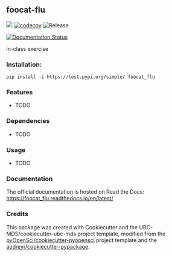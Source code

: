 ## foocat-flu 

![](https://github.com/franklu2014/foocat_flu/workflows/build/badge.svg) [![codecov](https://codecov.io/gh/franklu2014/foocat_flu/branch/master/graph/badge.svg)](https://codecov.io/gh/franklu2014/foocat_flu) ![Release](https://github.com/franklu2014/foocat_flu/workflows/Release/badge.svg)

[![Documentation Status](https://readthedocs.org/projects/foocat_flu/badge/?version=latest)](https://foocat_flu.readthedocs.io/en/latest/?badge=latest)

in-class exercise

### Installation:

```
pip install -i https://test.pypi.org/simple/ foocat_flu
```

### Features
- TODO

### Dependencies

- TODO

### Usage

- TODO

### Documentation
The official documentation is hosted on Read the Docs: <https://foocat_flu.readthedocs.io/en/latest/>

### Credits
This package was created with Cookiecutter and the UBC-MDS/cookiecutter-ubc-mds project template, modified from the [pyOpenSci/cookiecutter-pyopensci](https://github.com/pyOpenSci/cookiecutter-pyopensci) project template and the [audreyr/cookiecutter-pypackage](https://github.com/audreyr/cookiecutter-pypackage).
